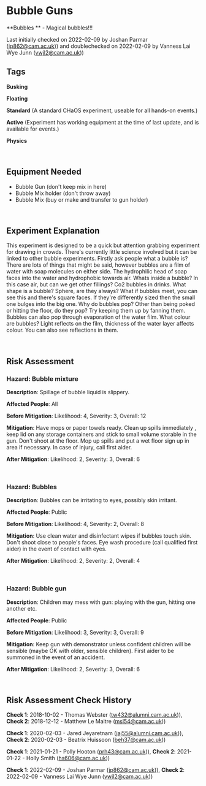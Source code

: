 # Bubble Guns

**Bubbles ** - Magical bubbles!!!

Last initially checked on 2022-02-09 by Joshan Parmar (jp862@cam.ac.uk)) and doublechecked on 2022-02-09 by Vanness Lai Wye Junn (vwjl2@cam.ac.uk))

## Tags
<!--- Start Tags (DO NOT REMOVE THIS COMMENT) --->

**Busking**

**Floating**

**Standard** (A standard CHaOS experiment, useable for all hands-on events.)

**Active** (Experiment has working equipment at the time of last update, and is available for events.)

**Physics**
<!--- End Tags (DO NOT REMOVE THIS COMMENT) --->

<br/>

## Equipment Needed 
- Bubble Gun (don't keep mix in here)
- Bubble Mix holder (don't throw away)
- Bubble Mix (buy or make and transfer to gun holder)

<br/>

## Experiment Explanation 

This experiment is designed to be a quick but attention grabbing experiment for drawing in crowds. There's currently little science involved but it can be linked to other bubble experiments.
Firstly ask people what a bubble is? There are lots of things that might be said, however bubbles are a film of water with soap molecules on either side. 
The hydrophilic head of soap faces into the water and hydrophobic towards air.
Whats inside a bubble? In this case air, but can we get other fillings? Co2 bubbles in drinks.
What shape is a bubble? Sphere, are they always? What if bubbles meet, you can see this and there's square faces. If they're differently sized then the small one bulges into the big one. 
Why do bubbles pop? Other than being poked or hitting the floor, do they pop? Try keeping them up by fanning them. Bubbles can also pop through evaporation of the water film.
What colour are bubbles? Light reflects on the film, thickness of the water layer affects colour. You can also see reflections in them. 

<br/>

## Risk Assessment

### **Hazard**: Bubble mixture

**Description**: Spillage of bubble liquid is slippery.

**Affected People**: All

**Before Mitigation**: Likelihood: 4, Severity: 3, Overall: 12

**Mitigation**: Have mops or paper towels ready. Clean up spills immediately , keep lid on any storage containers and stick to small volume storable in the gun. Don't shoot at the floor. Mop up spills and put a wet floor sign up in area if necessary. In case of injury, call first aider.

**After Mitigation**: Likelihood: 2, Severity: 3, Overall: 6

<br/>

### **Hazard**: Bubbles

**Description**: Bubbles can be irritating to eyes, possibly skin irritant.

**Affected People**: Public

**Before Mitigation**: Likelihood: 4, Severity: 2, Overall: 8

**Mitigation**: Use clean water and disinfectant wipes if bubbles touch skin. Don't shoot close to people's faces. Eye wash procedure (call qualified first aider) in the event of contact with eyes.

**After Mitigation**: Likelihood: 2, Severity: 2, Overall: 4

<br/>

### **Hazard**: Bubble gun

**Description**: Children may mess with gun: playing with the gun, hitting one another etc.

**Affected People**: Public

**Before Mitigation**: Likelihood: 3, Severity: 3, Overall: 9

**Mitigation**: Keep gun with demonstrator unless confident children will be sensible (maybe OK with older, sensible children). First aider to be summoned in the event of an accident.

**After Mitigation**: Likelihood: 2, Severity: 3, Overall: 6

<br/>

## Risk Assessment Check History 

**Check 1**: 2018-10-02 - Thomas Webster (tw432@alumni.cam.ac.uk)), **Check 2**: 2018-12-12 - Matthew Le Maitre (msl54@cam.ac.uk))

**Check 1**: 2020-02-03 - Jared Jeyaretnam (jaj55@alumni.cam.ac.uk)), **Check 2**: 2020-02-03 - Beatrix Huissoon (beh37@cam.ac.uk))

**Check 1**: 2021-01-21 - Polly Hooton (prh43@cam.ac.uk)), **Check 2**: 2021-01-22 - Holly Smith (hs606@cam.ac.uk))

**Check 1**: 2022-02-09 - Joshan Parmar (jp862@cam.ac.uk)), **Check 2**: 2022-02-09 - Vanness Lai Wye Junn (vwjl2@cam.ac.uk))
